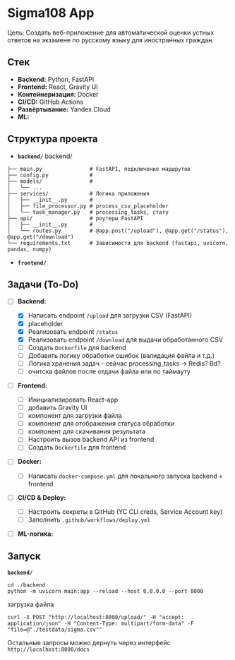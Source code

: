 # Sigma108 App

Цель: Создать веб-приложение для автоматической оценки устных ответов на экзамене по русскому языку для иностранных граждан.

## Стек

*   **Backend:** Python, FastAPI
*   **Frontend:** React, Gravity UI
*   **Контейнеризация:** Docker
*   **CI/CD:** GitHub Actions
*   **Развёртывание:** Yandex Cloud
*   **ML:**

## Структура проекта

*   **`backend/`**
backend/
```
├── main.py               # FastAPI, подключение маршрутов
├── config.py             #
├── models/               #
│   └── ...
├── services/             # Логика приложения
│   ├── __init__.py       #
│   ├── file_processor.py # process_csv_placeholder
│   └── task_manager.py   # processing_tasks, стату
├── api/                  # роутеры FastAPI
│   ├── __init__.py       #
│   └── routes.py         # @app.post("/upload"), @app.get("/status"), @app.get("/download")
└── requirements.txt      # Зависимости для backend (fastapi, uvicorn, pandas, numpy)
```
*   **`frontend/`**

## Задачи (To-Do)

- [ ] **Backend:**
    - [x] Написать endpoint `/upload` для загрузки CSV (FastAPI)
    - [x] placeholder
    - [x] Реализовать endpoint `/status`
    - [x] Реализовать endpoint `/download` для выдачи обработанного CSV
    - [ ] Создать `Dockerfile` для backend
    - [ ] Добавить логику обработки ошибок (валидация файла и т.д.)
    - [ ] Логика хранения задач - сейчас processing_tasks -> Redis? Bd?
    - [ ] очитска файлов после отдачи файла или по таймауту
- [ ] **Frontend:**
    - [ ] Инициализировать React-app
    - [ ] добавить Gravity UI
    - [ ] компонент для загрузки файла
    - [ ] компонент для отображения статуса обработки
    - [ ] компонент для скачивания результата
    - [ ] Настроить вызов backend API из frontend
    - [ ] Создать `Dockerfile` для frontend
- [ ] **Docker:**
    - [ ] Написать `docker-compose.yml` для локального запуска backend + frontend
- [ ] **CI/CD & Deploy:**
    - [ ] Настроить секреты в GitHub (YC CLI creds, Service Account key)
    - [ ] Заполнить `.github/workflows/deploy.yml`
- [ ] **ML-логика:**


## Запуск

**`backend/`**
```
cd ./backend
python -m uvicorn main:app --reload --host 0.0.0.0 --port 8000
```


загрузка файла
```
curl -X POST "http://localhost:8000/upload/" -H "accept: application/json" -H "Content-Type: multipart/form-data" -F "file=@"./testdata/sigma.csv""
```
Остальные запросы можно дернуть через интерфейс
`http://localhost:8000/docs`
